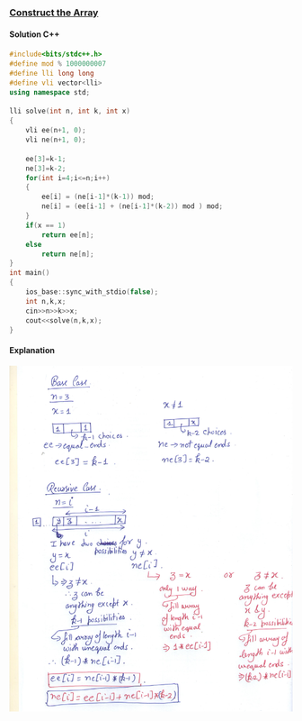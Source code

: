 ### [Construct the Array](https://www.hackerrank.com/challenges/construct-the-array/problem)

#### Solution C++

```cpp
#include<bits/stdc++.h>
#define mod % 1000000007
#define lli long long 
#define vli vector<lli>
using namespace std;

lli solve(int n, int k, int x)
{
	vli ee(n+1, 0);
	vli ne(n+1, 0);

	ee[3]=k-1;
	ne[3]=k-2;
	for(int i=4;i<=n;i++)
	{
		ee[i] = (ne[i-1]*(k-1)) mod;
		ne[i] = (ee[i-1] + (ne[i-1]*(k-2)) mod ) mod;
	}
	if(x == 1)
		return ee[n];
	else
		return ne[n];
}
int main()
{
	ios_base::sync_with_stdio(false);
	int n,k,x;
	cin>>n>>k>>x;
	cout<<solve(n,k,x);
}
```

#### Explanation

![](images/construct-the-array.jpg)